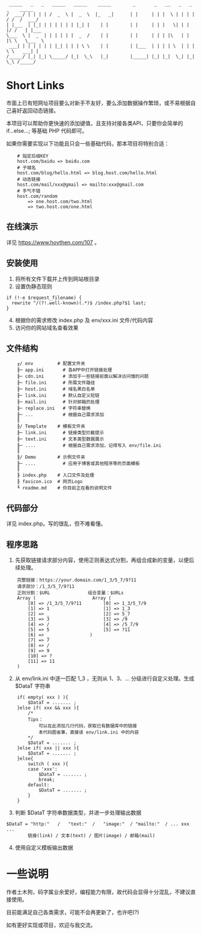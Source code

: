
```title
 _____   _   _   _____   _____    _____        _       _   __   _   _   _    _____  
/  ___/ | | | | /  _  \ |  _  \  |_   _|      | |     | | |  \ | | | | / /  /  ___/ 
| |___  | |_| | | | | | | |_| |    | |        | |     | | |   \| | | |/ /   | |___  
\___  \ |  _  | | | | | |  _  /    | |        | |     | | | |\   | | |\ \   \___  \ 
 ___| | | | | | | |_| | | | \ \    | |        | |___  | | | | \  | | | \ \   ___| | 
/_____/ |_| |_| \_____/ |_|  \_\   |_|        |_____| |_| |_|  \_| |_|  \_\ /_____/ 

```

# Short Links

市面上已有短网址项目要么对新手不友好，要么添加数据操作繁琐，或不易根据自己喜好返回动态链接。

本项目可以帮助你更快速的添加键值，且支持对接各类API，只要你会简单的 if...else...; 等基础 PHP 代码即可。

如果你需要实现以下功能且只会一些基础代码，那本项目将特别合适：

```need
    # 指定后缀KEY
    host.com/baidu => baidu.com
    # 子城名
    host.com/blog/hello.html => blog.host.com/hello.html
    # 动态链接
    host.com/mail/xxx@gmail => mailto:xxx@gmail.com
    # 手气不错
    host.com/random 
        => one.host.com/two.html
        => two.host.com/one.html
```

## 在线演示

详见 https://www.hovthen.com/107 。

## 安装使用

1. 将所有文件下载并上传到网站根目录
2. 设置伪静态现则
  ```Nginx
if (!-e $request_filename) {
	rewrite ^/(?!.well-known)(.*)$ /index.php?$1 last;
}
  ```

4. 根据你的需求修改 index.php 及 env/xxx.ini 文件/代码内容
5. 访问你的网站域名查看效果

## 文件结构

```file
    ╓/ env         # 配置文件夹
    ╟─ app.ini       # 各APP中打开链接处理
    ╟─ cdn.ini       # 添加于一些链接前面以解决访问慢的问题
    ╟─ file.ini      # 所需文件路径
    ╟─ host.ini      # 域名黑白名单
    ╟─ link.ini      # 默认自定义短链
    ╟─ mail.ini      # 针对邮箱的处理
    ╟─ replace.ini   # 字符串替换
    ╟─ ...           # 根据自己需求添加
    ║
    ╟/ Template    # 模板文件夹
    ╟─ link.ini      # 链接类型拦截提示
    ╟─ text.ini      # 文本类型数据展示
    ╟─ ....          # 根据自己需求添加，记得写入 env/file.ini
    ║
    ╟/ Demo        # 示例文件夹
    ╟─ ....          # 应用于博客或其他程序等的页面模板
    ║
    ╟ index.php    # 入口文件及处理
    ╟ favicon.ico  # 网页Logo
    ╙ readme.md    # 你目前正在看的说明文件
```
## 代码部分

详见 index.php。写的很乱，但不难看懂。

## 程序思路

1. 先获取链接请求部分内容，使用正则表达式分割，再组合成新的变量，以便后续处理。

```url
    完整链接：https://your.domain.com/1_3/5_7/9?11
    请求部分：/1_3/5_7/9?11 
    正则分割：$URL              组合变量：$URLs
    Array (                     Array ( 
        [0] => /1_3/5_7/9?11        [0] => 1_3/5_7/9
        [1] => 1                    [1] => 1_3 
        [2] => _                    [2] => 5_7 
        [3] => 3                    [3] => /9 
        [4] => /                    [4] => /5_7/9
        [5] => 5                    [5] => ?11 
        [6] => _               )
        [7] => 7 
        [8] => / 
        [9] => 9 
        [10] => ? 
        [11] => 11 
    )
```

2. 从 env/link.ini 中逐一匹配 1_3 ，无则从 1、3、... 分级进行自定义处理。生成 $DataT 字符串

```deal
    if( empty( xxx ) ){
        $DataT = ....... ;
    }else if( xxx && xxx ){
        /*
        Tips：
            可以在此添加几行代码，获取已有数据库中的链接
            本代码图省事，直接读 env/link.ini 中的内容
        */
        $DataT = ....... ;
    }else if( xxx || xxx ){
        $DataT = ....... ;
    }else{
        switch ( xxx ){
        case 'xxx':
            $DataT = ....... ;
            break;
        default:
            $DataT = ....... ;
        }
    }
```

3. 判断 $DataT 字符串数据类型，并进一步处理输出数据

```type
$DataT = "http:"   /   "text:"  /   "image:"  / "mailto:"  / ... xxx ... 
        链接(link) / 文本(text) / 图片(image) / 邮箱(mail)
```

4. 使用自定义模板输出数据

# 一些说明

作者土木狗，码字属业余爱好，编程能力有限，故代码会显得十分混乱，不建议直接使用。

目前能满足自己各类需求，可能不会再更新了，也许吧(?)

如有更好实现或项目，欢迎与我交流。
